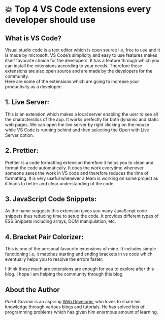 # :boom: Top 4 VS Code extensions every developer should use

## What is VS Code?

Visual studio code is a text editor which is open source i.e, free to use and it is made by microsoft.
VS Code’s simplicity and easy to use features makes itself favourite choice for the developers. It has a feature through which you can install the extensions according to your needs. Therefore these extensions are also open source and are made by the developers for the community.  
Here are some of the extensions which are going to increase your productivity as a developer:

## 1. Live Server:

This is an extension which makes a local server enabling the user to see all the characterstics of the app. It works perfectly for both dynamic and static web pages.
We can open the live server by right clicking on the mouse while VS Code is running behind and then selecting the Open with Live Server option.

## 2. Prettier:

Prettier is a code formatting extension therefore it helps you to clean and format the code automatically.
It does the work everytime whenever someone saves the work in VS code and therefore reduces the time of formatting. It is very useful whenever a team is working on some project as it leads to better and clear understanding of the code.

## 3. JavaScript Code Snippets:

As the name suggests this extension gives you many JavaScript code snippets thus reducing time to setup the code. It provides different types of ES6 Snippets including arrays, DOM manipulation, etc.

## 4. Bracket Pair Colorizer:

This is one of the personal favourite extensions of mine. It includes simple functioning i.e, it matches starting and ending brackets in vs code which eventually helps you to resolve the errors faster.

I think these much are extensions are enough for you to explore after this blog. I hope i am helping the community through this blog.

## About the Author

Pulkit Govrani is an aspiring
[Web Developer](https://www.upwork.com/freelancers/~01701403d8b0e94e03) who
loves to share his knowledge through various blogs and tutorials. He has solved
lots of programming problems which has given him enormous amount of learning.
